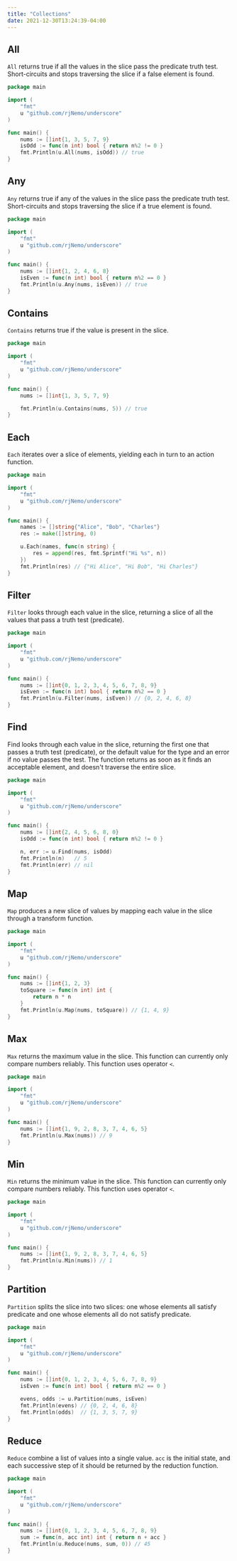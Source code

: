 ```yaml
---
title: "Collections"
date: 2021-12-30T13:24:39-04:00
---
```


## All

`All` returns true if all the values in the slice pass the predicate truth test.\
Short-circuits and stops traversing the slice if a false element is found.

```go
package main

import (
	"fmt"
	u "github.com/rjNemo/underscore"
)

func main() {
	nums := []int{1, 3, 5, 7, 9}
	isOdd := func(n int) bool { return n%2 != 0 }
	fmt.Println(u.All(nums, isOdd)) // true
}
```

## Any

`Any` returns true if any of the values in the slice pass the predicate truth test. Short-circuits and stops traversing
the slice if a true element is found.

```go
package main

import (
	"fmt"
	u "github.com/rjNemo/underscore"
)

func main() {
	nums := []int{1, 2, 4, 6, 8}
	isEven := func(n int) bool { return n%2 == 0 }
	fmt.Println(u.Any(nums, isEven)) // true
}
```

## Contains

`Contains` returns true if the value is present in the slice.

```go
package main

import (
	"fmt"
	u "github.com/rjNemo/underscore"
)

func main() {
	nums := []int{1, 3, 5, 7, 9}

	fmt.Println(u.Contains(nums, 5)) // true 
}
```

## Each

`Each` iterates over a slice of elements, yielding each in turn to an action function.

```go
package main

import (
	"fmt"
	u "github.com/rjNemo/underscore"
)

func main() {
	names := []string{"Alice", "Bob", "Charles"}
	res := make([]string, 0)

	u.Each(names, func(n string) {
		res = append(res, fmt.Sprintf("Hi %s", n))
	})
	fmt.Println(res) // {"Hi Alice", "Hi Bob", "Hi Charles"} 
}
```

## Filter

`Filter` looks through each value in the slice, returning a slice of all the values that pass a truth test (predicate).

```go
package main

import (
	"fmt"
	u "github.com/rjNemo/underscore"
)

func main() {
	nums := []int{0, 1, 2, 3, 4, 5, 6, 7, 8, 9}
	isEven := func(n int) bool { return n%2 == 0 }
	fmt.Println(u.Filter(nums, isEven)) // {0, 2, 4, 6, 8}
}
```

## Find

Find looks through each value in the slice, returning the first one that passes a truth test (predicate), or the default
value for the type and an error if no value passes the test. The function returns as soon as it finds an acceptable
element, and doesn't traverse the entire slice.

```go
package main

import (
	"fmt"
	u "github.com/rjNemo/underscore"
)

func main() {
	nums := []int{2, 4, 5, 6, 8, 0}
	isOdd := func(n int) bool { return n%2 != 0 }

	n, err := u.Find(nums, isOdd)
	fmt.Println(n)   // 5
	fmt.Println(err) // nil
}
```

## Map

`Map` produces a new slice of values by mapping each value in the slice through a transform function.

```go
package main

import (
	"fmt"
	u "github.com/rjNemo/underscore"
)

func main() {
	nums := []int{1, 2, 3}
	toSquare := func(n int) int {
		return n * n
	}
	fmt.Println(u.Map(nums, toSquare)) // {1, 4, 9}
}
```

## Max

`Max` returns the maximum value in the slice. This function can currently only compare numbers reliably. This function
uses operator `<`.

```go
package main

import (
	"fmt"
	u "github.com/rjNemo/underscore"
)

func main() {
	nums := []int{1, 9, 2, 8, 3, 7, 4, 6, 5}
	fmt.Println(u.Max(nums)) // 9
}
```

## Min

`Min` returns the minimum value in the slice. This function can currently only compare numbers reliably. This function
uses operator `<`.

```go
package main

import (
	"fmt"
	u "github.com/rjNemo/underscore"
)

func main() {
	nums := []int{1, 9, 2, 8, 3, 7, 4, 6, 5}
	fmt.Println(u.Min(nums)) // 1
}
```

## Partition

`Partition` splits the slice into two slices: one whose elements all satisfy predicate and one whose elements all do not
satisfy predicate.

```go
package main

import (
	"fmt"
	u "github.com/rjNemo/underscore"
)

func main() {
	nums := []int{0, 1, 2, 3, 4, 5, 6, 7, 8, 9}
	isEven := func(n int) bool { return n%2 == 0 }

	evens, odds := u.Partition(nums, isEven)
	fmt.Println(evens) // {0, 2, 4, 6, 8}
	fmt.Println(odds)  // {1, 3, 5, 7, 9}
}
```

## Reduce

`Reduce` combine a list of values into a single value. `acc` is the initial state, and each successive step of it should
be returned by the reduction function.

```go
package main

import (
	"fmt"
	u "github.com/rjNemo/underscore"
)

func main() {
	nums := []int{0, 1, 2, 3, 4, 5, 6, 7, 8, 9}
	sum := func(n, acc int) int { return n + acc }
	fmt.Println(u.Reduce(nums, sum, 0)) // 45
}
```
